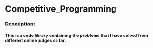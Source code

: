 # Competitive_Programming

### <ins> Description: </ins>
#### This is a code library containing the problems that I have solved from different online judges so far.

